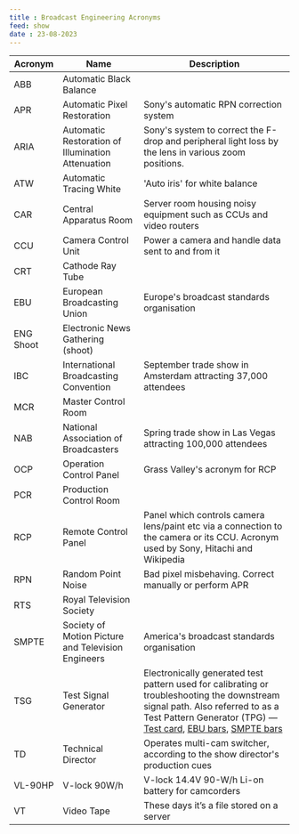 ```yaml
---
title : Broadcast Engineering Acronyms
feed: show
date : 23-08-2023
---
```


| Acronym | Name | Description |
| --- | --- | --- |
| ABB | Automatic Black Balance |  |
| APR | Automatic Pixel Restoration | Sony's automatic RPN correction system |
| ARIA | Automatic Restoration of Illumination Attenuation | Sony's system to correct the F-drop and peripheral light loss by the lens in various zoom positions. |
| ATW | Automatic Tracing White | 'Auto iris' for white balance |
| CAR | Central Apparatus Room | Server room housing noisy equipment such as CCUs and video routers |
| CCU | Camera Control Unit | Power a camera and handle data sent to and from it |
| CRT | Cathode Ray Tube |  |
| EBU | European Broadcasting Union | Europe's broadcast standards organisation |
| ENG Shoot | Electronic News Gathering (shoot) |  |
| IBC | International Broadcasting Convention | September trade show in Amsterdam attracting 37,000 attendees |
| MCR | Master Control Room |  |
| NAB | National Association of Broadcasters | Spring trade show in Las Vegas attracting 100,000 attendees |
| OCP | Operation Control Panel | Grass Valley's acronym for RCP |
| PCR | Production Control Room |  |
| RCP | Remote Control Panel | Panel which controls camera lens/paint etc via a connection to the camera or its CCU. Acronym used by Sony, Hitachi and Wikipedia |
| RPN | Random Point Noise | Bad pixel misbehaving. Correct manually or perform APR |
| RTS | Royal Television Society |  |
| SMPTE | Society of Motion Picture and Television Engineers | America's broadcast standards organisation |
| TSG | Test Signal Generator | Electronically generated test pattern used for calibrating or troubleshooting the downstream signal path. Also referred to as a Test Pattern Generator (TPG) — [Test card](https://en.wikipedia.org/wiki/Test_card), [EBU bars](https://en.wikipedia.org/wiki/EBU_color_bars), [SMPTE bars](https://en.wikipedia.org/wiki/SMPTE_color_bars) |
| TD  | Technical Director | Operates multi-cam switcher, according to the show director's production cues |
| VL-90HP | V-lock 90W/h | V-lock 14.4V 90-W/h Li-on battery for camcorders |
| VT  | Video Tape | These days it’s a file stored on a server |
